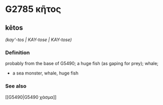 # G2785 κῆτος

## kētos

_(kay'-tos | KAY-tose | KAY-tose)_

### Definition

probably from the base of G5490; a huge fish (as gaping for prey); whale; 

- a sea monster, whale, huge fish

### See also

[[G5490|G5490 χάσμα]]
